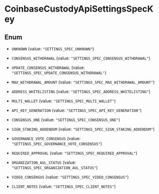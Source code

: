 
# CoinbaseCustodyApiSettingsSpecKey

## Enum


* `UNKNOWN` (value: `"SETTINGS_SPEC_UNKNOWN"`)

* `CONSENSUS_WITHDRAWAL` (value: `"SETTINGS_SPEC_CONSENSUS_WITHDRAWAL"`)

* `UPDATE_CONSENSUS_WITHDRAWAL` (value: `"SETTINGS_SPEC_UPDATE_CONSENSUS_WITHDRAWAL"`)

* `MAX_WITHDRAWAL_AMOUNT` (value: `"SETTINGS_SPEC_MAX_WITHDRAWAL_AMOUNT"`)

* `ADDRESS_WHITELISTING` (value: `"SETTINGS_SPEC_ADDRESS_WHITELISTING"`)

* `MULTI_WALLET` (value: `"SETTINGS_SPEC_MULTI_WALLET"`)

* `API_KEY_GENERATION` (value: `"SETTINGS_SPEC_API_KEY_GENERATION"`)

* `CONSENSUS_ONE` (value: `"SETTINGS_SPEC_CONSENSUS_ONE"`)

* `SIGN_STAKING_ADDENDUM` (value: `"SETTINGS_SPEC_SIGN_STAKING_ADDENDUM"`)

* `GOVERNANCE_VOTE_CONSENSUS` (value: `"SETTINGS_SPEC_GOVERNANCE_VOTE_CONSENSUS"`)

* `REQUIRED_APPROVAL` (value: `"SETTINGS_SPEC_REQUIRED_APPROVAL"`)

* `ORGANIZATION_AUL_STATUS` (value: `"SETTINGS_SPEC_ORGANIZATION_AUL_STATUS"`)

* `VIDEO_CONSENSUS` (value: `"SETTINGS_SPEC_VIDEO_CONSENSUS"`)

* `CLIENT_NOTES` (value: `"SETTINGS_SPEC_CLIENT_NOTES"`)



